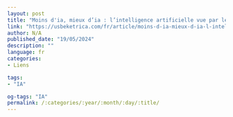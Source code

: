 ```yaml
---
layout: post
title: "Moins d'ia, mieux d’ia : l’intelligence artificielle vue par les bons ancêtres"
link: "https://usbeketrica.com/fr/article/moins-d-ia-mieux-d-ia-l-intelligence-artificielle-vue-par-les-bons-ancetres"
author: N/A
published_date: "19/05/2024"
description: ""
language: fr
categories:
- Liens

tags:
- "IA"

og-tags: "IA"
permalink: /:categories/:year/:month/:day/:title/
---
```

